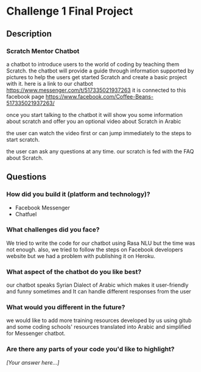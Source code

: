 # Challenge 1 Final Project

## Description

### Scratch Mentor Chatbot
a chatbot to introduce users to the world of coding by teaching them Scratch. 
the chatbot will provide a guide through information supported by pictures to help the users get started Scratch and create a basic project with it.
here is a link to our chatbot https://www.messenger.com/t/517335021937263 it is connected to this facebook page https://www.facebook.com/Coffee-Beans-517335021937263/

once you start talking to the chatbot it will show you some information about scratch and offer you an optional video about Scratch in Arabic

the user can watch the video first or can jump immediately to the steps to start scratch.

the user can ask any questions at any time. our scratch is fed with the FAQ about Scratch.

## Questions

### How did you build it (platform and technology)?

- Facebook Messenger
- Chatfuel

### What challenges did you face?

We tried to write the code for our chatbot using Rasa NLU but the time was not enough.
also, we tried to follow the steps on Facebook developers website but we had a problem with publishing it on Heroku.

### What aspect of the chatbot do you like best? 

our chatbot speaks Syrian Dialect of Arabic which makes it user-friendly and funny sometimes and It can handle different responses from the user

### What would you different in the future? 

we would like to add more training resources developed by us using gitub and some coding schools' resources translated into Arabic and simplified for Messenger chatbot.

### Are there any parts of your code you'd like to highlight?

*[Your answer here...]*
